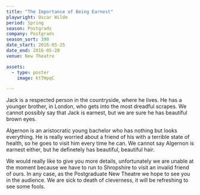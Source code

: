 ```yaml
---
title: "The Importance of Being Earnest"
playwright: Oscar Wilde
period: Spring
season: Postgrads
company: Postgrads
season_sort: 390
date_start: 2016-05-25
date_end: 2016-05-28
venue: New Theatre

assets:
  - type: poster
    image: ktTHpqC

---
```


Jack is a respected person in the countryside, where he lives. He has a younger brother, in London, who gets into the most dreadful scrapes. We cannot possibly say that Jack is earnest, but we are sure he has beautiful brown eyes.

Algernon is an aristocratic young bachelor who has nothing but looks everything. He is really worried about a friend of his with a terrible state of health, so he goes to visit him every time he can. We cannot say Algernon is earnest either, but he definetely has beautiful, beautiful hair.

We would really like to give you more details, unfortunately we are unable at the moment because we have to run to Shropshire to visit an invalid friend of ours. In any case, as the Postgraduate New Theatre we hope to see you in the audience. We are sick to death of cleverness, it will be refreshing to see some fools.

